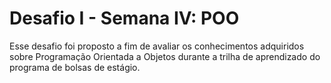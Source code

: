 # Desafio I - Semana IV: POO

Esse desafio foi proposto a fim de avaliar os conhecimentos adquiridos sobre Programação Orientada a Objetos durante a trilha de aprendizado do programa de bolsas de estágio.